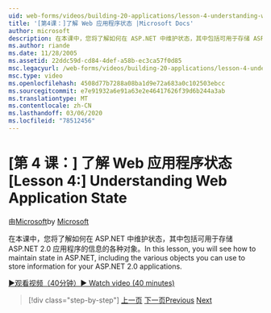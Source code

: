 ```yaml
---
uid: web-forms/videos/building-20-applications/lesson-4-understanding-web-application-state
title: '[第4课：]了解 Web 应用程序状态 |Microsoft Docs'
author: microsoft
description: 在本课中，您将了解如何在 ASP.NET 中维护状态，其中包括可用于存储 ASP.NET 2.0 应用程序的信息的各种对象。
ms.author: riande
ms.date: 11/28/2005
ms.assetid: 22ddc59d-cd84-4def-a58b-ec3ca57f0d85
msc.legacyurl: /web-forms/videos/building-20-applications/lesson-4-understanding-web-application-state
msc.type: video
ms.openlocfilehash: 4508d77b7288a08ba1d9e72a683a0c102503ebcc
ms.sourcegitcommit: e7e91932a6e91a63e2e46417626f39d6b244a3ab
ms.translationtype: MT
ms.contentlocale: zh-CN
ms.lasthandoff: 03/06/2020
ms.locfileid: "78512456"
---
```

# <a name="lesson-4-understanding-web-application-state"></a><span data-ttu-id="73801-103">[第 4 课：] 了解 Web 应用程序状态</span><span class="sxs-lookup"><span data-stu-id="73801-103">[Lesson 4:] Understanding Web Application State</span></span>

<span data-ttu-id="73801-104">由[Microsoft](https://github.com/microsoft)</span><span class="sxs-lookup"><span data-stu-id="73801-104">by [Microsoft](https://github.com/microsoft)</span></span>

<span data-ttu-id="73801-105">在本课中，您将了解如何在 ASP.NET 中维护状态，其中包括可用于存储 ASP.NET 2.0 应用程序的信息的各种对象。</span><span class="sxs-lookup"><span data-stu-id="73801-105">In this lesson, you will see how to maintain state in ASP.NET, including the various objects you can use to store information for your ASP.NET 2.0 applications.</span></span>

[<span data-ttu-id="73801-106">&#9654;观看视频（40分钟）</span><span class="sxs-lookup"><span data-stu-id="73801-106">&#9654; Watch video (40 minutes)</span></span>](https://channel9.msdn.com/Blogs/ASP-NET-Site-Videos/lesson-4-understanding-web-application-state)

> [!div class="step-by-step"]
> <span data-ttu-id="73801-107">[上一页](lesson-3-understanding-more-about-events-and-postback.md)
> [下一页](lesson-5-debugging-and-tracing-your-website.md)</span><span class="sxs-lookup"><span data-stu-id="73801-107">[Previous](lesson-3-understanding-more-about-events-and-postback.md)
[Next](lesson-5-debugging-and-tracing-your-website.md)</span></span>

